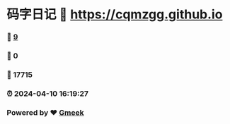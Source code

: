 # 码字日记 :link: https://cqmzgg.github.io 
### :page_facing_up: [9](https://cqmzgg.github.io/tag.html) 
### :speech_balloon: 0 
### :hibiscus: 17715 
### :alarm_clock: 2024-04-10 16:19:27 
### Powered by :heart: [Gmeek](https://github.com/Meekdai/Gmeek)
